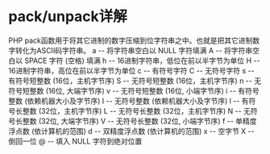 pack/unpack详解
=====
PHP pack函数用于将其它进制的数字压缩到位字符串之中。也就是把其它进制数字转化为ASCII码字符串。
        a -- 将字符串空白以 NULL 字符填满
        A -- 将字符串空白以 SPACE 字符 (空格) 填满
        h -- 16进制字符串，低位在前以半字节为单位
        H -- 16进制字符串，高位在前以半字节为单位
        c -- 有符号字符
        C -- 无符号字符
        s -- 有符号短整数 (16位，主机字节序)
        S -- 无符号短整数 (16位，主机字节序)
        n -- 无符号短整数 (16位, 大端字节序)
        v -- 无符号短整数 (16位, 小端字节序)
        i -- 有符号整数 (依赖机器大小及字节序)
        I -- 无符号整数 (依赖机器大小及字节序)
        l -- 有符号长整数 (32位，主机字节序)
        L -- 无符号长整数 (32位，主机字节序)
        N -- 无符号长整数 (32位, 大端字节序)
        V -- 无符号长整数 (32位, 小端字节序)
        f -- 单精度浮点数 (依计算机的范围)
        d -- 双精度浮点数 (依计算机的范围)
        x -- 空字节
        X -- 倒回一位
        @ -- 填入 NULL 字符到绝对位置
